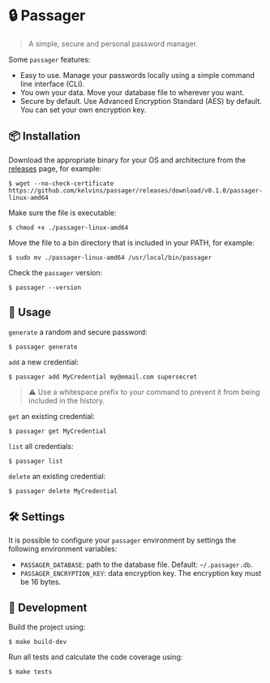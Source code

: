 # :lock: Passager

> A simple, secure and personal password manager.

Some `passager` features:

- Easy to use. Manage your passwords locally using a simple command line interface (CLI).
- You own your data. Move your database file to wherever you want.
- Secure by default. Use Advanced Encryption Standard (AES) by default. You can set your own encryption key.

## :package: Installation

Download the appropriate binary for your OS and architecture from the [releases](https://github.com/kelvins/passager/releases) page, for example:

```
$ wget --no-check-certificate https://github.com/kelvins/passager/releases/download/v0.1.0/passager-linux-amd64
```

Make sure the file is executable:

```
$ chmod +x ./passager-linux-amd64
```

Move the file to a bin directory that is included in your PATH, for example:

```
$ sudo mv ./passager-linux-amd64 /usr/local/bin/passager
```

Check the `passager` version:

```
$ passager --version
```

## 🚸 Usage

`generate` a random and secure password:

```
$ passager generate
```

`add` a new credential:

```
$ passager add MyCredential my@email.com supersecret
```

> ⚠️ Use a whitespace prefix to your command to prevent it from being included in the history.

`get` an existing credential:

```
$ passager get MyCredential
```

`list` all credentials:

```
$ passager list
```

`delete` an existing credential:

```
$ passager delete MyCredential
```

## 🛠️ Settings

It is possible to configure your `passager` environment by settings the following environment variables:

- `PASSAGER_DATABASE`: path to the database file. Default: `~/.passager.db`.
- `PASSAGER_ENCRYPTION_KEY`: data encryption key. The encryption key must be 16 bytes.

## 👷 Development

Build the project using:

```
$ make build-dev
```

Run all tests and calculate the code coverage using:

```
$ make tests
```
